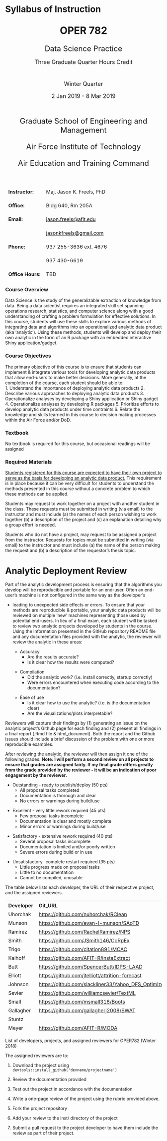 Syllabus of Instruction
================

<style>
p {margin-bottom: 0px !important;}
table { border: 0 !important;
        border-spacing: 2px !important;
        border-collapse: separate !important;
}
</style>

<font size="6">

<center>

**OPER 782**

</center>

</font> <font size="5">

<center>

Data Science Practice

</center>

</font> <font size="4">

<center>

Three Graduate Quarter Hours Credit

</center>

</font> <br> <font size="4">

<center>

Winter Quarter

</center>

</font> <font size="4">

<center>

2 Jan 2019 - 8 Mar 2019

</center>

</font> <br> <font size="5">

<center>

Graduate School of Engineering and Management

</center>

</font> <font size="5">

<center>

Air Force Institute of Technology

</center>

</font> <font size="5">

<center>

Air Education and Training Command

</center>

</font> <br/>

<table border="0">

<tr>

<td>

**Instructor:**

</td>

<td>

Maj. Jason K. Freels, PhD

</td>

</tr>

<tr>

<td>

**Office:**

</td>

<td>

Bldg 640, Rm 205A

</td>

</tr>

<tr>

<td>

**Email:**

</td>

<td>

<jason.freels@afit.edu>

</td>

</tr>

<tr>

<td>

</td>

<td>

<jasonkfreels@gmail.com>

</td>

</tr>

<tr>

<td>

**Phone:**

</td>

<td>

937 255-3636 ext. 4676

</td>

</tr>

<tr>

<td>

</td>

<td>

937 430-6619

</td>

</tr>

<tr>

<td>

**Office Hours:**

</td>

<td>

TBD

</td>

</tr>

</table>

### Course Overview

Data Science is the study of the generalizable extraction of knowledge
from data. Being a data scientist requires an integrated skill set
spanning operations research, statistics, and computer science along
with a good understanding of crafting a problem formulation for
effective solutions. In this course, students will use these skills to
explore various methods of integrating data and algorithms into an
operationalized analytic data product (aka ‘analytic’). Using these
methods, students will develop and deploy their own analytic in the form
of an R package with an embedded interactive Shiny application/gadget.

### Course Objectives

The primary objective of this course is to ensure that students can
implement & integrate various tools for developing analytic data
products that allow end-users to make better decisions. More generally,
at the completion of the course, each student should be able to: <br> 1.
Understand the importance of deploying analytic data products 2.
Describe various approaches to deploying analytic data products 3.
Operationalize analyses by developing a Shiny application or Shiny
gadget 4. Operationalize analyses by developing R packages 5. Prioritize
efforts to develop analytic data products under time contraints 6.
Relate the knowledge and skills learned in this course to decision
making processes within the Air Force and/or DoD.

### Textbook

No textbook is required for this course, but occasional readings will be
assigned

### Required Materials

<u>Students registered for this course are expected to have their own
project to serve as the basis for developing an analytic data
product.</u> This requirement is in place because it can be very
difficult for students to understand the methods presented in this
course without a concrete problem to which these methods can be applied.

Students may request to work together on a project with another student
in the class. These requests must be submitted in writing (via email) to
the instructor and must include (a) the names of each person wishing to
work together (b) a description of the project and (c) an explanation
detailing why a group effort is needed.

Students who do not have a project, may request to be assigned a project
from the instructor. Requests for topics must be submitted in writing
(via email) to the instructor and must include (a) the name of the
person making the request and (b) a description of the requestor’s
thesis topic.

# Analytic Deployment Review

Part of the analytic development process is ensuring that the algorithms
you develop will be reproducible and portable for an end-user. Often an
end-user’s machine is not configured in the same way as the developer’s
- leading to unexpected side effects or errors. To ensure that your
methods are reproducible & portable, your analytic data products will be
reviewed on multiple ‘new’ machines representing those used by potential
end-users. In lieu of a final exam, each student will be tasked to
review two analytic projects developed by students in the course. Using
the information presented in the GitHub repository README file and any
documentation files provided with the analytic, the reviewer will review
the analytic in these areas:

  - Accuracy
    
      - Are the results accurate?
      - Is it clear how the results were computed?

  - Compilation
    
      - Did the analytic work? (i.e. install correctly, startup
        correctly)
      - Were errors encountered when executing code according to the
        documentation?

  - Ease of use
    
      - Is it clear how to use the analytic? (i.e. is the documentation
        clear)
      - Are the visualizations/plots interpretable?

Reviewers will capture their findings by (1) generating an issue on the
analytic project’s Github page for each finding and (2) present all
findings in a final report (.Rmd file & html\_document). Both the report
and the Github issues should include a brief discussion of the problem
with one or more reproducible examples.

After reviewing the analytic, the reviewer will then assign it one of
the following grades. **Note: I will perform a second review on all
projects to ensure that grades are assigned fairly. If my final grade
differs greatly from the grade provided by the reviewer - it will be an
indication of poor engagement by the reviewer.**

  - Outstanding - ready to publish/deploy (50 pts)
    
      - All proposal tasks completed
      - Documentation is thorough and clear
      - No errors or warnings during build/use

  - Excellent - very little rework required (45 pts)
    
      - Few proposal tasks incomplete
      - Documentation is clear and mostly complete
      - Minor errors or warnings during build/use

  - Satisfactory - extensive rework required (40 pts)
    
      - Several proposal tasks incomplete
      - Documentation is limited and/or poorly written
      - Severe errors during build or in use

  - Unsatisfactory- complete restart required (35 pts)
    
      - Little progress made on proposal tasks
      - Little to no documentation
      - Cannot be compiled, unusable

The table below lists each developer, the URL of their respective
project, and the assigned
reviewers.

| Developer | Git\_URL                                              | Reviewer1 | Reviewer2 |
| :-------- | :---------------------------------------------------- | :-------- | :-------- |
| Uhorchak  | <https://github.com/nuhorchak/RClean>                 | Butt      | Smith     |
| Munson    | <https://github.com/evan-l-munson/SAoTD>              | Kalhoff   | Gallagher |
| Ramirez   | <https://github.com/RachelRamirez/NPS>                | Smith     | Sevier    |
| Smith     | <https://github.com/JSmith146/CoRpEx>                 | Sevier    | Johnson   |
| Trigo     | <https://github.com/citation891/MCAC>                 | Stuntz    | Uhorchak  |
| Kalhoff   | <https://github.com/AFIT-R/instaExtract>              | Meyer     | Butt      |
| Butt      | <https://github.com/SpencerButt/IDPS-LAAD>            | Munson    | Ramirez   |
| Elliott   | <https://github.com/jtelliott/attrition-forecast>     | Uhorchak  | Munson    |
| Johnson   | <https://github.com/slackliner33/Yahoo_DFS_Optimizer> | Elliott   | Kalhoff   |
| Sevier    | <https://github.com/williamcsevier/TextML>            | Small     | Meyer     |
| Small     | <https://github.com/msmall318/Boots>                  | Johnson   | Trigo     |
| Gallagher | <https://github.com/gallagherj2008/SWAT>              | Trigo     | Small     |
| Stuntz    |                                                       | Gallagher | Ramirez   |
| Meyer     | <https://github.com/AFIT-R/MODA>                      | Ramirez   | Elliott   |

List of developers, projects, and assigned reviewers for OPER782 (Winter
2018)

The assigned reviewers are to:

1.  Download the project using
    `devtools::install_github('devname/projectname')`

2.  Review the documentation provided

3.  Test out the project in accordance with the documentation

4.  Write a one-page review of the project using the rubric provided
    above.

5.  Fork the project repository

6.  Add your review to the inst/ directory of the project

7.  Submit a pull request to the project developer to have them include
    the review as part of their project.
